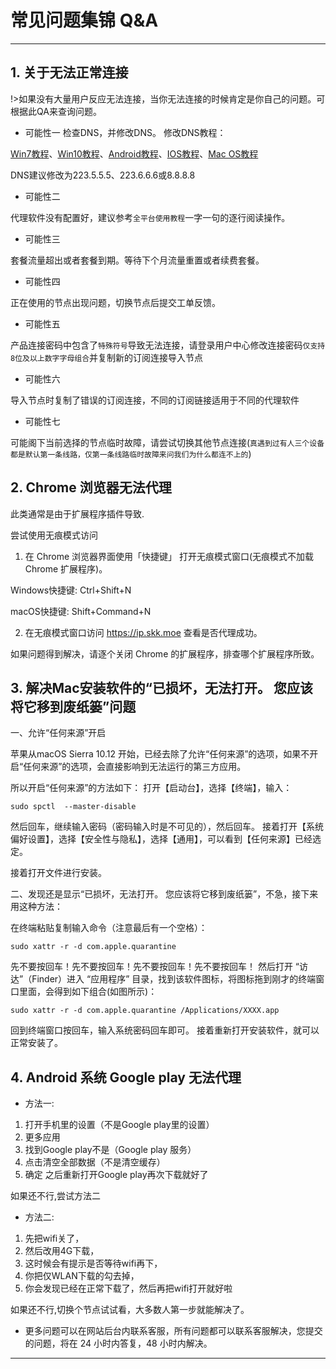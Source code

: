 # 常见问题集锦 Q&A
---
## **1.  关于无法正常连接**

!>如果没有大量用户反应无法连接，当你无法连接的时候肯定是你自己的问题。可根据此QA来查询问题。
* 可能性一
检查DNS，并修改DNS。
修改DNS教程：

[Win7教程](http://jingyan.baidu.com/article/f71d60375584591ab641d13c.html)、[Win10教程](http://jingyan.baidu.com/article/1612d50058aa86e20e1eee96.html)、[Android教程](http://jingyan.baidu.com/article/77b8dc7f9ffc1d6174eab6a6.html)、[IOS教程](http://jingyan.baidu.com/article/6525d4b155877dac7d2e9499.html)、[Mac OS教程](http://jingyan.baidu.com/article/fc07f9891f626712ffe519cf.html)

DNS建议修改为223.5.5.5、223.6.6.6或8.8.8.8

*  可能性二

代理软件没有配置好，建议参考<code>全平台使用教程</code>一字一句的逐行阅读操作。

*  可能性三

套餐流量超出或者套餐到期。等待下个月流量重置或者续费套餐。

*  可能性四

正在使用的节点出现问题，切换节点后提交工单反馈。

*  可能性五

产品连接密码中包含了`特殊符号`导致无法连接，请登录用户中心修改连接密码`仅支持8位及以上数字字母组合`并复制新的订阅连接导入节点

*  可能性六

导入节点时复制了错误的订阅连接，不同的订阅链接适用于不同的代理软件

*  可能性七

可能阁下当前选择的节点临时故障，请尝试切换其他节点连接(`真遇到过有人三个设备都是默认第一条线路，仅第一条线路临时故障来问我们为什么都连不上的`)

## **2. Chrome 浏览器无法代理**

此类通常是由于扩展程序插件导致.

尝试使用无痕模式访问

1. 在 Chrome 浏览器界面使用「快捷键」 打开无痕模式窗口(无痕模式不加载 Chrome 扩展程序)。

Windows快捷键: Ctrl+Shift+N

macOS快捷键: Shift+Command+N


2. 在无痕模式窗口访问 https://ip.skk.moe 查看是否代理成功。

如果问题得到解决，请逐个关闭 Chrome 的扩展程序，排查哪个扩展程序所致。


## **3. 解决Mac安装软件的“已损坏，无法打开。 您应该将它移到废纸篓”问题**

一、允许“任何来源”开启

苹果从macOS Sierra 10.12 开始，已经去除了允许“任何来源”的选项，如果不开启“任何来源”的选项，会直接影响到无法运行的第三方应用。

所以开启“任何来源”的方法如下：
打开【启动台】，选择【终端】，输入：

`sudo spctl  --master-disable`

然后回车，继续输入密码（密码输入时是不可见的），然后回车。
接着打开【系统偏好设置】，选择【安全性与隐私】，选择【通用】，可以看到【任何来源】已经选定。


接着打开文件进行安装。

二、发现还是显示“已损坏，无法打开。 您应该将它移到废纸篓”，不急，接下来用这种方法：

在终端粘贴复制输入命令（注意最后有一个空格）：

`sudo xattr -r -d com.apple.quarantine `

先不要按回车！先不要按回车！先不要按回车！先不要按回车！
然后打开 “访达”（Finder）进入 “应用程序” 目录，找到该软件图标，将图标拖到刚才的终端窗口里面，会得到如下组合(如图所示)：

`sudo xattr -r -d com.apple.quarantine /Applications/XXXX.app`

回到终端窗口按回车，输入系统密码回车即可。
接着重新打开安装软件，就可以正常安装了。

## **4. Android 系统 Google play 无法代理**

* 方法一:

1. 打开手机里的设置（不是Google play里的设置）
2. 更多应用
3. 找到Google play不是（Google play 服务）
4. 点击清空全部数据（不是清空缓存）
5. 确定
之后重新打开Google play再次下载就好了

如果还不行,尝试方法二

* 方法二:
1. 先把wifi关了，
2. 然后改用4G下载，
3. 这时候会有提示是否等待wifi再下，
4. 你把仅WLAN下载的勾去掉，
5. 你会发现已经在正常下载了，然后再把wifi打开就好啦

如果还不行,切换个节点试试看，大多数人第一步就能解决了。


* 更多问题可以在网站后台内联系客服，所有问题都可以联系客服解决，您提交的问题，将在 24 小时内答复，48 小时内解决。 
 
---
